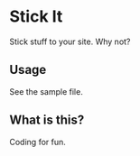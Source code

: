 # Stick It
Stick stuff to your site.  Why not?

## Usage
See the sample file.

## What is this?
Coding for fun.


